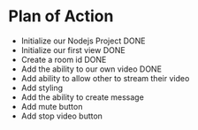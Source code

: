 # Plan of Action

- Initialize our Nodejs Project DONE
- Initialize our first view DONE
- Create a room id DONE
- Add the ability to our own video DONE
- Add ability to allow other to stream their video
- Add styling
- Add the ability to create message
- Add mute button
- Add stop video button
